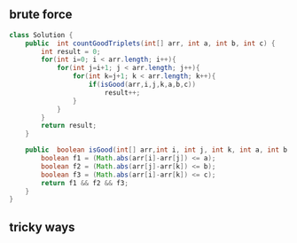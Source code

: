 ## brute force

```java
class Solution {
    public  int countGoodTriplets(int[] arr, int a, int b, int c) {
        int result = 0;
        for(int i=0; i < arr.length; i++){
            for(int j=i+1; j < arr.length; j++){
                for(int k=j+1; k < arr.length; k++){
                    if(isGood(arr,i,j,k,a,b,c))
                        result++;
                }
            }
        }
        return result;
    }

    public  boolean isGood(int[] arr,int i, int j, int k, int a, int b, int c){
        boolean f1 = (Math.abs(arr[i]-arr[j]) <= a);
        boolean f2 = (Math.abs(arr[j]-arr[k]) <= b);
        boolean f3 = (Math.abs(arr[i]-arr[k]) <= c);
        return f1 && f2 && f3;
    }
}
```





## tricky ways

````java

````



































































